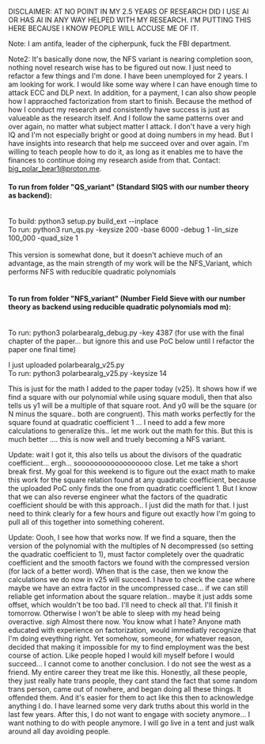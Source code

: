 DISCLAIMER: AT NO POINT IN MY 2.5 YEARS OF RESEARCH DID I USE AI OR HAS AI IN ANY WAY HELPED WITH MY RESEARCH. I'M PUTTING THIS HERE BECAUSE I KNOW PEOPLE WILL ACCUSE ME OF IT. 

Note: I am antifa, leader of the cipherpunk, fuck the FBI department. 

Note2: It's basically done now, the NFS variant is nearing completion soon, nothing novel research wise has to be figured out now. I just need to refactor a few things and I'm done.
I have been unemployed for 2 years. I am looking for work. I would like some way where I can have enough time to attack ECC and DLP next. In addition, for a payment, I can also show people how I appraoched factorization from start to finish. Because the method of how I conduct my research and consistently have success is just as valueable as the research itself. And I follow the same patterns over and over again, no matter what subject matter I attack. I don't have a very high IQ and I'm not especially bright or good at doing numbers in my head. But I have insights into research that help me succeed over and over again. I'm willing to teach people how to do it, as long as it enables me to have the finances to continue doing my research aside from that. Contact: big_polar_bear1@proton.me.

#### To run from folder "QS_variant" (Standard SIQS with our number theory as backend):</br></br>
To build: python3 setup.py build_ext --inplace</br>
To run: python3 run_qs.py -keysize 200 -base 6000 -debug 1 -lin_size 100_000 -quad_size 1</br></br>
This version is somewhat done, but it doesn't achieve much of an advantage, as the main strength of my work will be the NFS_Variant, which performs NFS with reducible quadratic polynomials<br><br>
#### To run from folder "NFS_variant" (Number Field Sieve with our number theory as backend using reducible quadratic polynomials mod m):</br></br>
To run: python3 polarbearalg_debug.py -key 4387 (for use with the final chapter of the paper... but ignore this and use PoC below until I refactor the paper one final time)

I just uploaded polarbearalg_v25.py</br>
To run: python3 polarbearalg_v25.py -keysize 14</br>

This is just for the math I added to the paper today (v25). It shows how if we find a square with our polynomial while using square moduli, then that also tells us y1 will be a multiple of that square root. And y0 will be the square (or N minus the square.. both are congruent). This math works perfectly for the square found at quadratic coefficient 1 ... I need to add a few more calculations to generalize this.. let me work out the math for this. But this is much better .... this is now well and truely becoming a NFS variant. 

Update: wait I got it, this also tells us about the divisors of the quadratic coefficient... ergh... soooooooooooooooooo close. Let me take a short break first. My goal for this weekend is to figure out the exact math to make this work for the square relation found at any quadratic coefficient, because the uploaded PoC only finds the one from quadratic coefficient 1. But I know that we can also reverse engineer what the factors of the quadratic coefficient should be with this approach.. I just did the math for that. I just need to think clearly for a few hours and figure out exactly how I'm going to pull all of this together into something coherent. 

Update: Oooh, I see how that works now. If we find a square, then the version of the polynomial with the multiples of N decompressed (so setting the quadratic coefficient to 1), must factor completely over the quadratic coefficient and the smooth factors we found with the compressed version (for lack of a better word). When that is the case, then we know the calculations we do now in v25 will succeed. I have to check the case where maybe we have an extra factor in the uncompressed case... if we can still reliable get information about the square relation.. maybe it just adds some offset, which wouldn't be too bad. I'll need to check all that. I'll finish it tomorrow. Otherwise I won't be able to sleep with my head being overactive. *sigh* Almost there now. You know what I hate? Anyone math educated with experience on factorization, would immediatly recognize that I'm doing eveything right. Yet somehow, someone, for whatever reason, decided that making it impossible for my to find employment was the best course of action. Like people hoped I would kill myself before I would succeed... I cannot come to another conclusion. I do not see the west as a friend. My entire career they treat me like this. Honestly, all these people, they just really hate trans people, they cant stand the fact that some random trans person, came out of nowhere, and began doing all these things. It offended them. And it's easier for them to act like this then to acknowledge anything I do. I have learned some very dark truths about this world in the last few years. After this, I do not want to engage with society anymore... I want nothing to do with people anymore. I will go live in a tent and just walk around all day avoiding people. 
